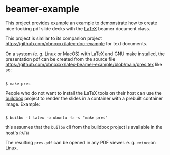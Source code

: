 # beamer-example

This project provides example an example to demonstrate how to create nice-looking pdf slide decks with
the [LaTeX](https://www.latex-project.org/) beamer document class.

This project is similar to its companion project https://github.com/obnoxxx/latex-doc-example for text documents.

On a system (e. g. Linux or MacOS) with LaTeX  and GNU make installed, the presentation pdf can be created from the
source file https://github.com/obnoxxx/latex-beamer-example/blob/main/pres.tex  like so:

```console

$ make pres

```

People who do not want to install the LaTeX tools on their host can use the
[buildbox](https://github.com/obnoxxx/buildbox/) project to render the slides in a container with a prebuilt container image.
Example:

```console

$ builbo -l latex -o ubuntu -b -s "make pres"

```

this assumes that the `builbo` cli from the buildbox project is available in the host's `PATH`


The resulting `pres.pdf` can be opened in any PDF  viewer. e. g. `evince`on Linux.

